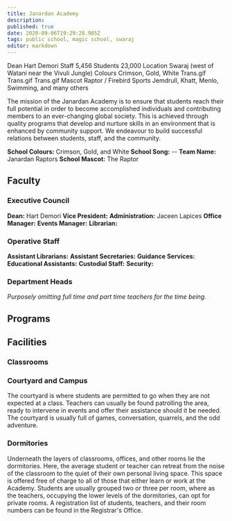 ```yaml
---
title: Janardan Academy
description: 
published: true
date: 2020-09-06T19:29:28.905Z
tags: public school, magic school, swaraj
editor: markdown
---
```


Dean 	Hart Demori
Staff 	5,456
Students 	23,000
Location 	Swaraj (west of Watani near the Vivuli Jungle)
Colours 	Crimson, Gold, White Trans.gif Trans.gif Trans.gif
Mascot 	Raptor / Firebird
Sports 	Jemdrull, Khatt, Menlo, Swimming, and many others 

The mission of the Janardan Academy is to ensure that students reach their full potential in order to become accomplished individuals and contributing members to an ever-changing global society. This is achieved through quality programs that develop and nurture skills in an environment that is enhanced by community support. We endeavour to build successful relations between students, staff, and the community.

**School Colours:** Crimson, Gold, and White
**School Song:** --
**Team Name:** Janardan Raptors
**School Mascot:** The Raptor

Faculty
-------

### Executive Council

**Dean:** Hart Demori
**Vice President:**
**Administration:** Jaceen Lapices
**Office Manager:**
**Events Manager:**
**Librarian:**

### Operative Staff

**Assistant Librarians:**
**Assistant Secretaries:**
**Guidance Services:**
**Educational Assistants:**
**Custodial Staff:**
**Security:**

### Department Heads

*Purposely omitting full time and part time teachers for the time being.*

Programs
--------

Facilities
----------

### Classrooms

### Courtyard and Campus

The courtyard is where students are permitted to go when they are not expected at a class. Teachers can usually be found patrolling the area, ready to intervene in events and offer their assistance should it be needed. The courtyard is usually full of games, conversation, quarrels, and the odd adventure.

### Dormitories

Underneath the layers of classrooms, offices, and other rooms lie the dormitories. Here, the average student or teacher can retreat from the noise of the classroom to the quiet of their own personal living space. This space is offered free of charge to all of those that either learn or work at the Academy. Students are usually grouped two or three per room, where as the teachers, occupying the lower levels of the dormitories, can opt for private rooms. A registration list of students, teachers, and their room numbers can be found in the Registrar's Office.